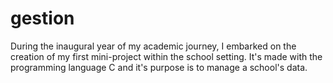 # gestion

During the inaugural year of my academic journey, I embarked on the creation of my first mini-project within the school setting. It's made with the programming language C and it's purpose is to manage a school's data.

